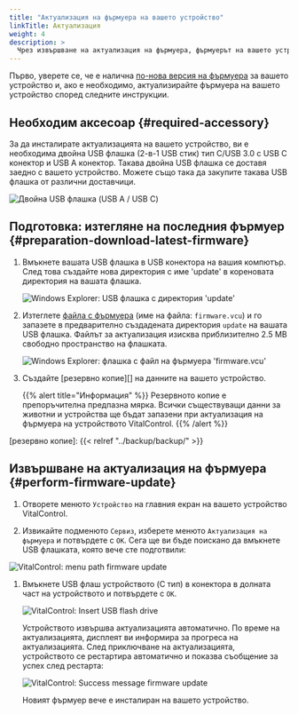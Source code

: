 ```yaml
---
title: "Актуализация на фърмуера на вашето устройство"
linkTitle: Актуализация
weight: 4
description: >
  Чрез извършване на актуализация на фърмуера, фърмуерът на вашето устройство VitalControl може да бъде обновен до последните налични версии.
---
```

Първо, уверете се, че е налична [по-нова версия на фърмуера](../versions/) за вашето устройство и, ако е необходимо, актуализирайте фърмуера на вашето устройство според следните инструкции.

## Необходим аксесоар {#required-accessory}

За да инсталирате актуализацията на вашето устройство, ви е необходима двойна USB флашка (2-в-1 USB стик) тип C/USB 3.0 с USB C конектор и USB A конектор. Такава двойна USB флашка се доставя заедно с вашето устройство. Можете също така да закупите такава USB флашка от различни доставчици.

![Двойна USB флашка (USB A / USB C)](/images/firmware/update/usb-dual-stick.svg "Двойна USB флашка")

## Подготовка: изтегляне на последния фърмуер {#preparation-download-latest-firmware}

1. Вмъкнете вашата USB флашка в USB конектора на вашия компютър. След това създайте нова директория с име 'update' в кореновата директория на вашата флашка.

    ![Windows Explorer: USB флашка с директория 'update'](../images/create-folder-update.png "USB флашка: директория 'update'")

1. Изтеглете [файла с фърмуера](/download/firmware.vcu) (име на файла: `firmware.vcu`) и го запазете в предварително създадената директория `update` на вашата USB флашка. Файлът за актуализация изисква приблизително 2.5 MB свободно пространство на флашката.

    ![Windows Explorer: флашка с файл на фърмуера 'firmware.vcu'](../images/save-firmware-file.png "Флашка с файл на фърмуера")

1. Създайте [резервно копие][] на данните на вашето устройство.

    {{% alert title="Информация" %}}
Резервното копие е препоръчителна предпазна мярка. Всички съществуващи данни за животни и устройства ще бъдат запазени при актуализация на фърмуера на устройството VitalControl.
    {{% /alert %}}

[резервно копие]: {{< relref "../backup/backup/" >}}

## Извършване на актуализация на фърмуера {#perform-firmware-update}

1. Отворете менюто `Устройство` на главния екран на вашето устройство VitalControl.

1. Извикайте подменюто `Сервиз`, изберете менюто `Актуализация на фърмуера` и потвърдете с `OK`. Сега ще ви бъде поискано да вмъкнете USB флашката, която вече сте подготвили:

![VitalControl: menu path firmware update](../images/firmware-update.png "Firmware update")

1. Вмъкнете USB флаш устройството (C тип) в конектора в долната част на устройството и потвърдете с `OK`.

    ![VitalControl: Insert USB flash drive](/images/firmware/update/plug-in-dual-usb-stick.svg "Insert USB flash drive")

    Устройството извършва актуализацията автоматично. По време на актуализацията, дисплеят ви информира за прогреса на актуализацията. След приключване на актуализацията, устройството се рестартира автоматично и показва съобщение за успех след рестарта:

   ![VitalControl: Success message firmware update](../images/update-success.png "Success firmware update")

   Новият фърмуер вече е инсталиран на вашето устройство.
